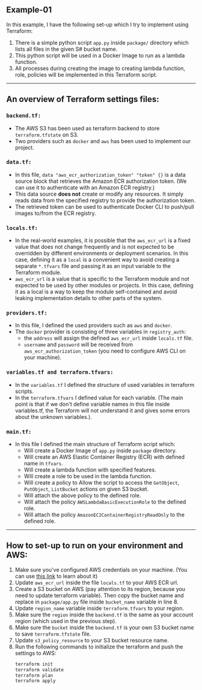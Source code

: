 ## Example-01
In this example, I have the following set-up which I try to implement using Terraform:
1. There is a simple python script `app.py` inside `package/` directory which lists all files in the given S# bucket name.
2. This python script will be used in a Docker Image to run as a lambda function.
3. All processes during creating the image to creating lambda function, role, policies will be implemented in this Terraform script.

_____
## An overview of Terraform settings files:
### `backend.tf:`
- The AWS S3 has been used as terraform backend to store `terraform.tfstate` on S3.
- Two providers such as `docker` and `aws` has been used to implement our project.

### `data.tf:`
- In this file, `data "aws_ecr_authorization_token" "token" {}` is a data source block that retrieves the Amazon ECR authorization token. (We can use it to authenticate with an Amazon ECR registry.)
- This data source **does not** create or modify any resources. It simply reads data from the specified registry to provide the authorization token.
- The retrieved token can be used to authenticate Docker CLI to push/pull images to/from the ECR registry.

### `locals.tf:`
- In the real-world examples, it is possible that the `aws_ecr_url` is a fixed value that does not change frequently and is not expected to be overridden by different environments or deployment scenarios. In this case, defining it as a `local` is a convenient way to avoid creating a separate `*.tfvars` file and passing it as an input variable to the Terraform module.
- `aws_ecr_url` is a value that is specific to the Terraform module and not expected to be used by other modules or projects. In this case, defining it as a local is a way to keep the module self-contained and avoid leaking implementation details to other parts of the system.

### `providers.tf:`
- In this file, I defined the used providers such as `aws` and `docker`.
- The `docker` provider is consisting of three variables in `registry_auth`:
  - the `address` will assign the defined `aws_ecr_url` inside `locals.tf` file.
  - `username` and `password` will be received from `aws_ecr_authorization_token` (you need to configure AWS CLI on your machine).

### `variables.tf and terraform.tfvars:`
- In the `variables.tf` I defined the structure of used variables in terraform scripts.
- In the `terraform.tfvars` I defined value for each variable. (The main point is that if we don't define variable names in this file inside variables.tf, the Terraform will not understand it and gives some errors about the unknown variables.).

### `main.tf:`
- In this file I defined the main structure of Terraform script which:
  - Will create a Docker Image of `app.py` inside `package` directory.
  - Will create an AWS Elastic Container Registry (ECR) with defined name in `tfvars`.
  - Will create a lambda function with specified features.
  - Will create a role to be used in the lambda function.
  - Will create a policy to Allow the script to access the `GetObject`, `PutObject`, `ListBucket` actions on given S3 bucket.
  - Will attach the above policy to the defined role.
  - Will attach the policy `AWSLambdaBasicExecutionRole` to the defined role.
  - Will attach the policy `AmazonEC2ContainerRegistryReadOnly` to the defined role.

_____
## How to set-up to run on your environment and AWS:
1. Make sure you've configured AWS credentials on your machine. (You can use [this link](https://docs.aws.amazon.com/sdk-for-java/v1/developer-guide/setup-credentials.html) to learn about it)
2. Update `aws_ecr_url` inside the file `locals.tf` to your AWS ECR url. 
3. Create a S3 bucket on AWS (pay attention to its region, because you need to update terraform variable). Then copy the bucket name and replace in `package/app.py` file inside `bucket_name` variable in line 8. 
4. Update `region_name` variable inside `terraform.tfvars` to your region. 
5. Make sure the `region` inside the `backend.tf` is the same as your account region (which used in the previous step).
6. Make sure the `bucket` inside the `backend.tf` is your own S3 bucket name to save `terraform.tfstate` file.
6. Update `s3_policy_resource` to your S3 bucket resource name. 
7. Run the following commands to initialize the terraform and push the settings to AWS:
   ```bash
   terraform init
   terraform validate
   terraform plan
   terraform apply
    ```
